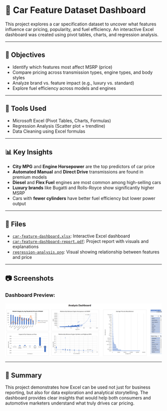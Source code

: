 # 🚗 Car Feature Dataset Dashboard

This project explores a car specification dataset to uncover what features influence car pricing, popularity, and fuel efficiency. An interactive Excel dashboard was created using pivot tables, charts, and regression analysis.

---

## 📌 Objectives

- Identify which features most affect MSRP (price)
- Compare pricing across transmission types, engine types, and body styles
- Analyze brand vs. feature impact (e.g., luxury vs. standard)
- Explore fuel efficiency across models and engines

---

## 🧰 Tools Used

- Microsoft Excel (Pivot Tables, Charts, Formulas)
- Regression Analysis (Scatter plot + trendline)
- Data Cleaning using Excel formulas

---

## 📊 Key Insights

- **City MPG** and **Engine Horsepower** are the top predictors of car price  
- **Automated Manual** and **Direct Drive** transmissions are found in premium models  
- **Diesel** and **Flex Fuel** engines are most common among high-selling cars  
- **Luxury brands** like Bugatti and Rolls-Royce show significantly higher MSRP  
- Cars with **fewer cylinders** have better fuel efficiency but lower power output

---

## 📁 Files

- [`car-feature-dashboard.xlsx`](./car-feature-dashboard.xlsx): Interactive Excel dashboard  
- [`car-feature-dashboard-report.pdf`](./car-feature-dashboard-report.pdf): Project report with visuals and explanations  
- [`regression-analysis.png`](./regression-analysis.png): Visual showing relationship between features and price  

---

## 📷 Screenshots

### Dashboard Preview:
![Dashboard Preview](./dashboard-preview.png)

---

## 🧠 Summary

This project demonstrates how Excel can be used not just for business reporting, but also for data exploration and analytical storytelling. The dashboard provides clear insights that would help both consumers and automotive marketers understand what truly drives car pricing.

